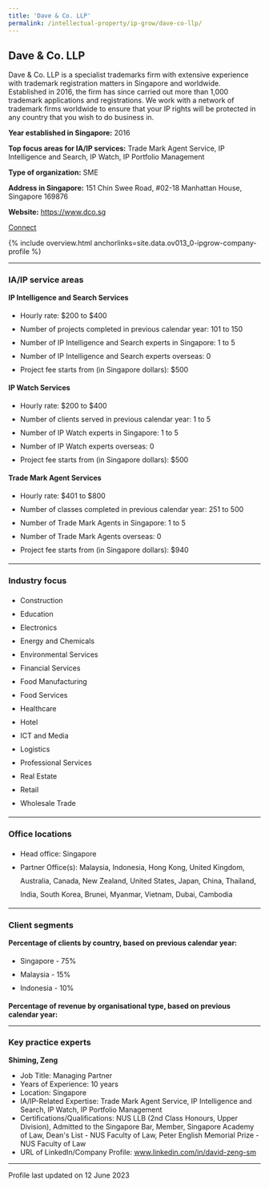 ```yaml
---
title: 'Dave & Co. LLP'
permalink: /intellectual-property/ip-grow/dave-co-llp/
---
```


## Dave & Co. LLP

Dave & Co. LLP is a specialist trademarks firm with extensive experience with trademark registration matters in Singapore and worldwide. Established in 2016, the firm has since carried out more than 1,000 trademark applications and registrations. We work with a network of trademark firms worldwide to ensure that your IP rights will be protected in any country that you wish to do business in.

<b>Year established in Singapore:</b> 2016

<b>Top focus areas for IA/IP services:</b> Trade Mark Agent Service, IP Intelligence and Search, IP Watch, IP Portfolio Management

<b>Type of organization:</b> SME

<b>Address in Singapore:</b> 151 Chin Swee Road, #02-18 Manhattan House, Singapore 169876

<b>Website:</b> <a href='https://www.dco.sg'>https://www.dco.sg</a>

<a class='btn' href='https://form.gov.sg/642b7980d88e0800129ad394' target='_blank' rel='noopener'>Connect</a>

{% include overview.html anchorlinks=site.data.ov013_0-ipgrow-company-profile %}

---
<a name='ip-related-service-areas'></a>
### IA/IP service areas

**IP Intelligence and Search Services**

<ul>
<li style='line-height: 27px; margin: 0px 0px !important'>Hourly rate:  $200 to $400</li>
<li style='line-height: 27px; margin: 0px 0px !important'>Number of projects completed in previous calendar year: 101 to 150</li>
<li style='line-height: 27px; margin: 0px 0px !important'>Number of IP Intelligence and Search experts in Singapore: 1 to 5</li>
<li style='line-height: 27px; margin: 0px 0px !important'>Number of IP Intelligence and Search experts overseas: 0</li>
<li style='line-height: 27px; margin: 0px 0px !important'>Project fee starts from (in Singapore dollars):  $500</li>
</ul>

**IP Watch Services**

<ul>
<li style='line-height: 27px; margin: 0px 0px !important'>Hourly rate:  $200 to $400</li>
<li style='line-height: 27px; margin: 0px 0px !important'>Number of clients served in previous calendar year: 1 to 5</li>
<li style='line-height: 27px; margin: 0px 0px !important'>Number of IP Watch experts in Singapore: 1 to 5</li>
<li style='line-height: 27px; margin: 0px 0px !important'>Number of IP Watch experts overseas: 0</li>
<li style='line-height: 27px; margin: 0px 0px !important'>Project fee starts from (in Singapore dollars):  $500</li>
</ul>

**Trade Mark Agent Services**

<ul>
<li style='line-height: 27px; margin: 0px 0px !important'>Hourly rate:  $401 to $800</li>
<li style='line-height: 27px; margin: 0px 0px !important'>Number of classes completed in previous calendar year: 251 to 500</li>
<li style='line-height: 27px; margin: 0px 0px !important'>Number of Trade Mark Agents in Singapore: 1 to 5</li>
<li style='line-height: 27px; margin: 0px 0px !important'>Number of Trade Mark Agents overseas: 0</li>
<li style='line-height: 27px; margin: 0px 0px !important'>Project fee starts from (in Singapore dollars):  $940</li>
</ul>

---
<a name='industry-focus'></a>
### Industry focus

<ul><li style='line-height: 27px; margin: 0px 0px !important'> Construction</li><li style='line-height: 27px; margin: 0px 0px !important'>Education</li><li style='line-height: 27px; margin: 0px 0px !important'>Electronics</li><li style='line-height: 27px; margin: 0px 0px !important'>Energy and Chemicals</li><li style='line-height: 27px; margin: 0px 0px !important'>Environmental Services</li><li style='line-height: 27px; margin: 0px 0px !important'>Financial Services</li><li style='line-height: 27px; margin: 0px 0px !important'>Food Manufacturing</li><li style='line-height: 27px; margin: 0px 0px !important'>Food Services</li><li style='line-height: 27px; margin: 0px 0px !important'>Healthcare</li><li style='line-height: 27px; margin: 0px 0px !important'>Hotel</li><li style='line-height: 27px; margin: 0px 0px !important'>ICT and Media</li><li style='line-height: 27px; margin: 0px 0px !important'>Logistics</li><li style='line-height: 27px; margin: 0px 0px !important'>Professional Services</li><li style='line-height: 27px; margin: 0px 0px !important'>Real Estate</li><li style='line-height: 27px; margin: 0px 0px !important'>Retail</li><li style='line-height: 27px; margin: 0px 0px !important'>Wholesale Trade</li></ul>

---
<a name='office-locations'></a>
### Office locations

<ul><li style='line-height: 27px; margin: 0px 0px !important'> Head office: Singapore</li><li style='line-height: 27px; margin: 0px 0px !important'>Partner Office(s): Malaysia, Indonesia, Hong Kong, United Kingdom, Australia, Canada, New Zealand, United States, Japan, China, Thailand, India, South Korea, Brunei, Myanmar, Vietnam, Dubai, Cambodia</li></ul>

---
<a name='client-segments'></a>
### Client segments

**Percentage of clients by country, based on previous calendar year:**

<ul><li style='line-height: 27px; margin: 0px 0px !important'> Singapore - 75%	</li><li style='line-height: 27px; margin: 0px 0px !important'>Malaysia - 15%	</li><li style='line-height: 27px; margin: 0px 0px !important'>Indonesia - 10%</li></ul>

**Percentage of revenue by organisational type, based on previous calendar year:**

</ul>

---
<a name='key-practice-experts'></a>
### Key practice experts

**Shiming, Zeng**

- Job Title: Managing Partner
- Years of Experience: 10 years
- Location: Singapore
- IA/IP-Related Expertise: Trade Mark Agent Service, IP Intelligence and Search, IP Watch, IP Portfolio Management
- Certifications/Qualifications: NUS LLB (2nd Class Honours, Upper Division), Admitted to the Singapore Bar, Member, Singapore Academy of Law, Dean's List - NUS Faculty of Law, Peter English Memorial Prize - NUS Faculty of Law
- URL of LinkedIn/Company Profile: www.linkedin.com/in/david-zeng-sm

---
Profile last updated on 12 June 2023
